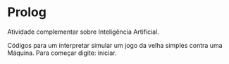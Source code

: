 # Prolog
Atividade complementar sobre Inteligência Artificial.


Códigos para um interpretar simular um jogo da velha simples contra uma Máquina. Para começar digite: iniciar.

